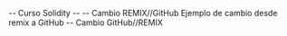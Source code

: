 -- Curso Solidity --
-- Cambio REMIX//GitHub
Ejemplo de cambio desde remix a GitHub
-- Cambio GitHub//REMIX
